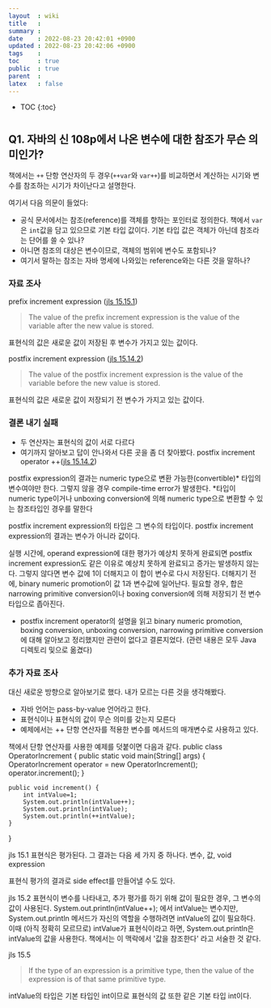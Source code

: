 ```yaml
---
layout  : wiki
title   : 
summary : 
date    : 2022-08-23 20:42:01 +0900
updated : 2022-08-23 20:42:06 +0900
tags    : 
toc     : true
public  : true
parent  : 
latex   : false
---
```

* TOC
{:toc}

# 

## Q1. 자바의 신 108p에서 나온 변수에 대한 참조가 무슨 의미인가?
책에서는 `++` 단항 연산자의 두 경우(`++var`와 `var++`)를 비교하면서 계산하는 시기와 변수를 참조하는 시기가 차이난다고 설명한다.<br>

여기서 다음 의문이 들었다:<br>
- 공식 문서에서는 참조(reference)를 객체를 향하는 포인터로 정의한다. 책에서 `var`은 `int`값을 담고 있으므로 기본 타입 값이다. 기본 타입 값은 객체가 아닌데 참조라는 단어를 쓸 수 있나?
- 아니면 참조의 대상은 변수이므로, 객체의 범위에 변수도 포함되나?
- 여기서 말하는 참조는 자바 명세에 나와있는 reference와는 다른 것을 말하나?


### 자료 조사
prefix increment expression ([jls 15.15.1](https://docs.oracle.com/javase/specs/jls/se7/html/jls-15.html#jls-15.15.1))
> The value of the prefix increment expression is the value of the variable after the new value is stored.<br>

표현식의 값은 새로운 값이 저장된 후 변수가 가지고 있는 값이다.<br>

postfix increment expression ([jls 15.14.2](https://docs.oracle.com/javase/specs/jls/se7/html/jls-15.html#jls-15.14.2))
> The value of the postfix increment expression is the value of the variable before the new value is stored.<br>

표현식의 값은 새로운 값이 저장되기 전 변수가 가지고 있는 값이다.<br>

### 결론 내기 실패
- 두 연산자는 표현식의 값이 서로 다르다
- 여기까지 알아보고 답이 안나와서 다른 곳을 좀 더 찾아봤다.
postfix increment operator ++([jls 15.14.2](https://docs.oracle.com/javase/specs/jls/se7/html/jls-15.html#jls-15.14.2))

postfix expression의 결과는 numeric type으로 변환 가능한(convertible)* 타입의 변수여야만 한다. 그렇지 않을 경우 compile-time error가 발생한다.
 *타입이 numeric type이거나 unboxing conversion에 의해 numeric type으로 변환할 수 있는 참조타입인 경우를 말한다

postfix increment expression의 타입은 그 변수의 타입이다. postfix increment expression의 결과는 변수가 아니라 값이다.

실행 시간에, operand expression에 대한 평가가 예상치 못하게 완료되면 postfix increment expression도 같은 이유로 예상치 못하게 완료되고 증가는 발생하지 않는다. 그렇지 않다면 변수 값에 1이 더해지고 이 합이 변수로 다시 저장된다. 더해지기 전에, binary numeric promotion이 값 1과 변수값에 일어난다. 필요할 경우, 합은 narrowing primitive conversion이나 boxing conversion에 의해 저장되기 전 변수 타입으로 좁아진다.

- postfix increment operator의 설명을 읽고 binary numeric promotion, boxing conversion, unboxing conversion, narrowing primitive conversion에 대해 알아보고 정리했지만 관련이 없다고 결론지었다. (관련 내용은 모두 Java 디렉토리 및으로 옮겼다)

### 추가 자료 조사
대신 새로운 방향으로 알아보기로 했다. 내가 모르는 다른 것을 생각해봤다.
- 자바 언어는 pass-by-value 언어라고 한다.
- 표현식이나 표현식의 값이 무슨 의미를 갖는지 모른다
- 예제에서는 ++ 단항 연산자를 적용한 변수를 메서드의 매개변수로 사용하고 있다.

책에서 단항 연산자를 사용한 예제를 덧붙이면 다음과 같다.
public class OperatorIncrement {
	public static void main(String[] args) {
		OperatorIncrement operator = new OperatorIncrement();
		operator.increment();
	}

	public void increment() {
		int intValue=1;
		System.out.println(intValue++);
		System.out.println(intValue);
		System.out.println(++intValue);
	}
}

jls 15.1
표현식은 평가된다. 그 결과는 다음 세 가지 중 하나다.
변수, 값, void expression

표현식 평가의 결과로 side effect를 만들어낼 수도 있다.

jls 15.2
표현식이 변수를 나타내고, 추가 평가를 하기 위해 값이 필요한 경우, 그 변수의 값이 사용된다.
System.out.println(intValue++); 에서 intValue는 변수지만, System.out.println 메서드가 자신의 역할을 수행하려면 intValue의 값이 필요하다. 이때 (아직 정확히 모르므로) intValue가 표현식이라고 하면, System.out.println은 intValue의 값을 사용한다.
책에서는 이 맥락에서 '값을 참조한다' 라고 서술한 것 같다.

jls 15.5
>If the type of an expression is a primitive type, then the value of the expression is of that same primitive type.

intValue의 타입은 기본 타입인 int이므로 표현식의 값 또한 같은 기본 타입 int이다.
